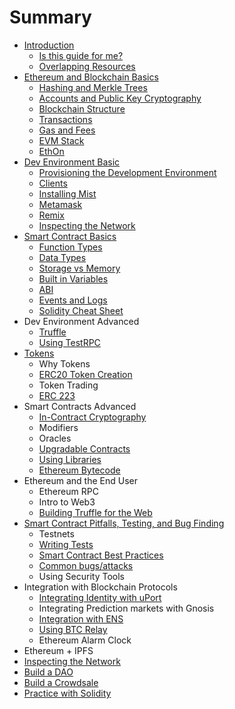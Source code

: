 # Summary

* [Introduction](README.md)
  * [Is this guide for me?](who-is-this-book-for.md)
  * [Overlapping Resources](overlapping-resources.md)
* [Ethereum and Blockchain Basics](ethereum-technicals.md)
  * [Hashing and Merkle Trees](hashing-and-merkle-trees.md)
  * [Accounts and Public Key Cryptography](accounts.md)
  * [Blockchain Structure](blockchain-structure.md)
  * [Transactions](transactions.md)
  * [Gas and Fees](/gas-and-fees.md)
  * [EVM Stack](evm-stack.md)
  * [EthOn](http://ethon.consensys.net/EthOn_spec.html)
* [Dev Environment Basic](dev-environment-i.md)
  * [Provisioning the Development Environment](http://decypher.tv/series/ethereum-development/video/1)
  * [Clients](dev-environment-i/clients.md)
  * [Installing Mist](dev-environment-i/installing-mist.md)
  * [Metamask](dev-environment-i/metamask.md)
  * [Remix](dev-environment-i/remix.md)
  * [Inspecting the Network](inspecting-the-network.md)
* [Smart Contract Basics](smart-contract-basics.md)
  * [Function Types](function-types.md)
  * [Data Types](data-types.md)
  * [Storage vs Memory](storage-vs-memory.md)
  * [Built in Variables](built-in-variables.md)
  * [ABI](abi.md)
  * [Events and Logs](events-and-logs.md)
  * [Solidity Cheat Sheet](https://s3-eu-west-1.amazonaws.com/b9-academy-assets/public/solidity-cheatsheet.pdf)
* Dev Environment Advanced
  * [Truffle](truffle.md)
  * [Using TestRPC](using-testrpc.md)
* [Tokens](tokens.md)
  * Why Tokens
  * [ERC20 Token Creation](token-creation.md)
  * Token Trading
  * [ERC 223](erc-223.md)
* Smart Contracts Advanced
  * [In-Contract Cryptography](in-contract-cryptography.md)
  * Modifiers
  * Oracles
  * [Upgradable Contracts](upgradable-contracts.md)
  * [Using Libraries](using-libraries.md)
  * [Ethereum Bytecode](ethereum-bytecode.md)
* Ethereum and the End User
  * Ethereum RPC
  * Intro to Web3
  * [Building Truffle for the Web](building-truffle-for-the-web.md)
* [Smart Contract Pitfalls, Testing, and Bug Finding](smart-contract-pitfalls-testing-and-bug-finding.md)
  * Testnets
  * [Writing Tests](writing-tests.md)
  * [Smart Contract Best Practices](smart-contract-best-practices.md)
  * [Common bugs/attacks](common-bugsattacks.md)
  * Using Security Tools
* Integration with Blockchain Protocols
  * [Integrating Identity with uPort](integrating-identity-with-uport.md)
  * Integrating Prediction markets with Gnosis
  * [Integration with ENS](integration-with-ens.md)
  * [Using BTC Relay](using-btc-relay.md)
  * Ethereum Alarm Clock
* Ethereum + IPFS
* [Inspecting the Network](inspecting-the-network.md)
* [Build a DAO](build-a-dao.md)
* [Build a Crowdsale](build-a-crowdsale.md)
* [Practice with Solidity](practice-with-solidity.md)

